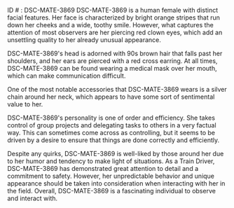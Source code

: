 ID # : DSC-MATE-3869
DSC-MATE-3869 is a human female with distinct facial features. Her face is characterized by bright orange stripes that run down her cheeks and a wide, toothy smile. However, what captures the attention of most observers are her piercing red clown eyes, which add an unsettling quality to her already unusual appearance.

DSC-MATE-3869's head is adorned with 90s brown hair that falls past her shoulders, and her ears are pierced with a red cross earring. At all times, DSC-MATE-3869 can be found wearing a medical mask over her mouth, which can make communication difficult.

One of the most notable accessories that DSC-MATE-3869 wears is a silver chain around her neck, which appears to have some sort of sentimental value to her.

DSC-MATE-3869's personality is one of order and efficiency. She takes control of group projects and delegating tasks to others in a very factual way. This can sometimes come across as controlling, but it seems to be driven by a desire to ensure that things are done correctly and efficiently.

Despite any quirks, DSC-MATE-3869 is well-liked by those around her due to her humor and tendency to make light of situations. As a Train Driver, DSC-MATE-3869 has demonstrated great attention to detail and a commitment to safety. However, her unpredictable behavior and unique appearance should be taken into consideration when interacting with her in the field. Overall, DSC-MATE-3869 is a fascinating individual to observe and interact with.